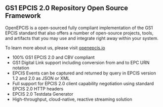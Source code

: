 ## GS1 EPCIS 2.0 Repository Open Source Framework

OpenEPCIS is a open-sourced fully compliant implementation of the GS1 EPCIS standard that also offers a number of open-source projects, tools, and artifacts that you may use and integrate right away within your system.

To learn more about us, please visit [openepcis.io](https://openepcis.io)

 - 100% GS1 EPCIS 2.0 and CBV compliant
 - GS1 Digital Link support including conversion from and to EPC URN notation
 - EPCIS Events can be captured and returned by query in EPCIS version 1.2 and 2.0 as JSON or XML
 - Full support for EPCIS 2.0 client capability negotiation using standard EPCIS 2.0 HTTP headers
 - EPCIS 2.0 Testdata Generator
 - High-throughput, cloud-native, reactive streaming solution
